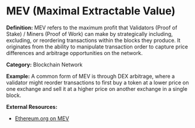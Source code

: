 # MEV (Maximal Extractable Value)

**Definition:** MEV refers to the maximum profit that Validators (Proof of Stake) / Miners (Proof of Work) can make by strategically including, excluding, or reordering transactions within the blocks they produce. It originates from the ability to manipulate transaction order to capture price differences and arbitrage opportunities on the network.

**Category:** Blockchain Network

**Example:** A common form of MEV is through DEX arbitrage, where a validator might reorder transactions to first buy a token at a lower price on one exchange and sell it at a higher price on another exchange in a single block.

**External Resources:**
- [Ethereum.org on MEV](https://ethereum.org/en/developers/docs/mev/)
